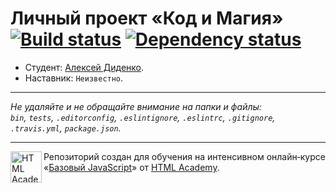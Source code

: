# Личный проект «Код и Магия» [![Build status][travis-image]][travis-url] [![Dependency status][dependency-image]][dependency-url]

* Студент: [Алексей Диденко](https://up.htmlacademy.ru/javascript/6/user/174242).
* Наставник: `Неизвестно`.

---

_Не удаляйте и не обращайте внимание на папки и файлы:_<br>
_`bin`, `tests`, `.editorconfig`, `.eslintignore`, `.eslintrc`, `.gitignore`, `.travis.yml`, `package.json`._

---

<a href="https://htmlacademy.ru/intensive/javascript"><img align="left" width="50" height="50" title="HTML Academy" src="https://up.htmlacademy.ru/static/img/intensive/javascript/logo-for-github.svg"></a>

Репозиторий создан для обучения на интенсивном онлайн‑курсе «[Базовый JavaScript](https://htmlacademy.ru/intensive/javascript)» от [HTML Academy](https://htmlacademy.ru).

[travis-image]: https://travis-ci.org/htmlacademy-javascript/174242-code-and-magick.svg?branch=master
[travis-url]: https://travis-ci.org/htmlacademy-javascript/174242-code-and-magick
[dependency-image]: https://david-dm.org/htmlacademy-javascript/174242-code-and-magick.svg?style=flat-square
[dependency-url]: https://david-dm.org/htmlacademy-javascript/174242-code-and-magick

